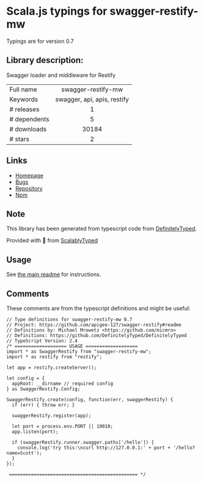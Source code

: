 
# Scala.js typings for swagger-restify-mw

Typings are for version 0.7

## Library description:
Swagger loader and middleware for Restify

|                    |                 |
| ------------------ | :-------------: |
| Full name          | swagger-restify-mw |
| Keywords           | swagger, api, apis, restify |
| # releases         | 1 |
| # dependents       | 5 |
| # downloads        | 30184 |
| # stars            | 2 |

## Links
- [Homepage](https://github.com/apigee-127/swagger-restify#readme)
- [Bugs](https://github.com/apigee-127/swagger-restify/issues)
- [Repository](https://github.com/apigee-127/swagger-restify)
- [Npm](https://www.npmjs.com/package/swagger-restify-mw)
    


## Note
This library has been generated from typescript code from [DefinitelyTyped](https://definitelytyped.org).

Provided with :purple_heart: from [ScalablyTyped](https://github.com/oyvindberg/ScalablyTyped)

## Usage
See [the main readme](../../readme.md) for instructions.

## Comments

These comments are from the typescript definitions and might be useful:
```
// Type definitions for swagger-restify-mw 0.7
// Project: https://github.com/apigee-127/swagger-restify#readme
// Definitions by: Michael Mrowetz <https://github.com/micmro>
// Definitions: https://github.com/DefinitelyTyped/DefinitelyTyped
// TypeScript Version: 2.4
/* =================== USAGE ===================
import * as SwaggerRestify from "swagger-restify-mw";
import * as restify from "restify";

let app = restify.createServer();

let config = {
  appRoot: __dirname // required config
} as SwaggerRestify.Config;

SwaggerRestify.create(config, function(err, swaggerRestify) {
  if (err) { throw err; }

  swaggerRestify.register(app);

  let port = process.env.PORT || 10010;
  app.listen(port);

  if (swaggerRestify.runner.swagger.paths['/hello']) {
    console.log('try this:\ncurl http://127.0.0.1:' + port + '/hello?name=Scott');
  }
});

 =============================================== */


```

